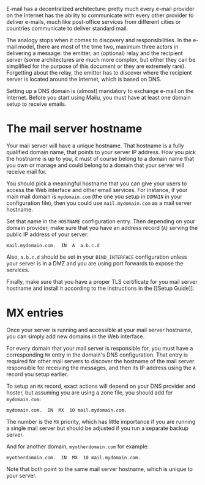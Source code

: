 E-mail has a decentralized architecture: pretty much every e-mail provider on the Internet has the ability to communicate with every other provider to deliver e-mails, much like post-office services from different cities or countries communicate to deliver standard mail.

The analogy stops when it comes to discovery and responsibilities. In the e-mail model, there are most of the time two, maximum three actors in delivering a message: the emitter, an (optional) relay and the recipient server (some architectures are much more complex, but either they can be simplified for the purpose of this document or they are extremely rare). Forgetting about the relay, the emitter has to discover where the recipient server is located around the Internet, which is based on DNS.

Setting up a DNS domain is (almost) mandatory to exchange e-mail on the Internet. Before you start using Mailu, you must have at least one domain setup to receive emails.

The mail server hostname
========================

Your mail server will have a unique hostname. That hostname is a fully qualified domain name, that points to your server IP address. How you pick the hostname is up to you, it must of course belong to a domain name that you own or manage and could belong to a domain that your server will receive mail for.

You should pick a meaningful hostname that you can give your users to access the Web interface and other email services. For instance, if your main mail domain is ``mydomain.com`` (the one you setup in ``DOMAIN`` in your configuration file), then you could use ``mail.mydomain.com`` as a mail server hostname.

Set that name in the ``HOSTNAME`` configuration entry. Then depending on your domain provider, make sure that you have an address record (``A``) serving the public IP address of your server:

```
mail.mydomain.com.  IN  A  a.b.c.d
```

Also, ``a.b.c.d`` should be set in your ``BIND_INTERFACE`` configuration unless your server is in a DMZ and you are using port forwards to expose the services.

Finally, make sure that you have a proper TLS certificate for you mail server hostname and install it according to the instructions in the [[Setup Guide]].

MX entries
==========

Once your server is running and accessible at your mail server hostname, you can simply add new domains in the Web interface.

For every domain that your mail server is responsible for, you must have a corresponding ``MX`` entry in the domain's DNS configuration. That entry is required for other mail servers to discover the hostname of the mail server responsible for receiving the messages, and then its IP address using the ``A`` record you setup earlier.

To setup an ``MX`` record, exact actions will depend on your DNS provider and hoster, but assuming you are using a zone file, you should add for ``mydomain.com``:

```
mydomain.com.  IN  MX  10 mail.mydomain.com.
```

The number is the ``MX`` priority, which has little importance if you are running a single mail server but should be adjusted if you run a separate backup server.

And for another domain, ``myotherdomain.com`` for example:

```
myotherdomain.com.  IN  MX  10 mail.mydomain.com.
```

Note that both point to the same mail server hostname, which is unique to your server.
